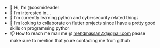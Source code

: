 - 👋 Hi, I’m @cosmicleader
- 👀 I’m interested in ...
- 🌱 I’m currently learning python and cybersecurity related things
- 💞️ I’m looking to collaborate on flutter projects since I have a pretty good skills on programming python
- 📫 How to reach me mail me @ mehdihassan22@gmail.com please make sure to mention that youre contacting me from github

<!---
cosmicleader/cosmicleader is a ✨ special ✨ repository because its `README.md` (this file) appears on your GitHub profile.
You can click the Preview link to take a look at your changes.
--->
